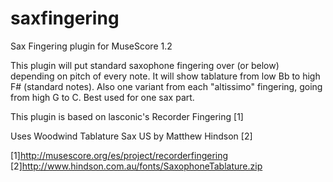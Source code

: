 saxfingering
============

Sax Fingering plugin for MuseScore 1.2

This plugin will put standard saxophone fingering over (or below) depending on pitch of every note.
It will show tablature from low Bb to high F# (standard notes).
Also one variant from each "altissimo" fingering, going from high G to C.
Best used for one sax part.

This plugin is based on lasconic's Recorder Fingering [1]

Uses Woodwind Tablature Sax US by Matthew Hindson [2]

[1]http://musescore.org/es/project/recorderfingering
[2]http://www.hindson.com.au/fonts/SaxophoneTablature.zip
